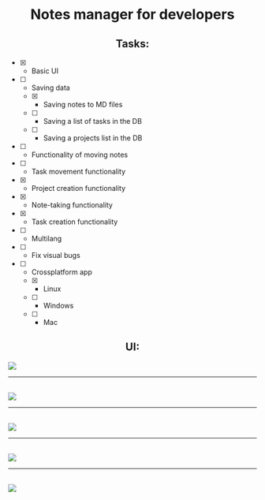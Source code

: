 <h1 align="center">Notes manager for developers</h1>

<h2 align="center">Tasks:</h2>

  - [X] - Basic UI
  
  - [ ] - Saving data
    - [X] - Saving notes to MD files
    - [ ] - Saving a list of tasks in the DB
    - [ ] - Saving a projects list  in the DB
  
  - [ ] - Functionality of moving notes
  - [ ] - Task movement functionality
  - [X] - Project creation functionality
  - [X] - Note-taking functionality
  - [X] - Task creation functionality
  - [ ] - Multilang
  - [ ] - Fix visual bugs
  
  - [ ] - Crossplatform app
    - [X] - Linux
    - [ ] - Windows
    - [ ] - Mac
  

<h2 align="center">UI:</h2>

<img align="center" src="https://github.com/Nighty3098/CodeKeeper/assets/154594695/f20fe8d9-5f87-4246-a14d-f23be1f3c780"/>
<hr>
<br>
<img align="center" src="https://github.com/Nighty3098/CodeKeeper/assets/154594695/e1f1ca00-eb37-4bb1-a247-29ef75cdf57d"/>
<hr>
<br>
<img align="center" src="https://github.com/Nighty3098/CodeKeeper/assets/154594695/25e876c8-65fe-4b8c-83ce-275b0b2c7861"/>
<hr>
<br>
<img align="center" src="https://github.com/Nighty3098/CodeKeeper/assets/154594695/fbb9338d-20e7-4555-ac09-138947be36ab"/>
<hr>
<br>
<img align="center" src="https://github.com/Nighty3098/CodeKeeper/assets/154594695/eb7990db-e3da-4da3-bbf1-5dd337c45df8"/>

